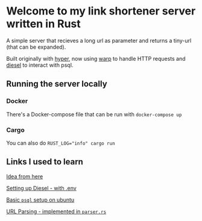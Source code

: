 # Welcome to my link shortener server written in Rust

A simple server that recieves a long url as parameter and returns a tiny-url (that can be expanded).

Built originally with [hyper](https://hyper.rs/), now using [warp](https://github.com/seanmonstar/warp) to handle HTTP requests and [diesel](https://diesel.rs/) to interact with psql.

## Running the server locally

### Docker

There's a Docker-compose file that can be run with `docker-compose up`

### Cargo

You can also do `RUST_LOG="info" cargo run`

## Links I used to learn

[Idea from here](https://www.goldsborough.me/rust/web/tutorial/2018/01/20/17-01-11-writing_a_microservice_in_rust/)

[Setting up Diesel - with .env](https://diesel.rs/guides/getting-started)

[Basic `psql` setup on ubuntu](https://www.cherryservers.com/blog/how-to-install-and-setup-postgresql-server-on-ubuntu-20-04)

[URL Parsing - implemented in `parser.rs`](https://www.secretfader.com/blog/2019/01/parsing-validating-assembling-urls-rust/)
